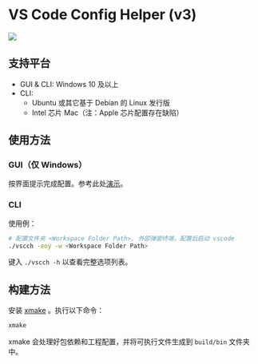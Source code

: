 # VS Code Config Helper (v3)

[![](https://img.shields.io/github/workflow/status/Guyutongxue/VSCodeConfigHelper3/xmake)](https://github.com/Guyutongxue/VSCodeConfigHelper3/actions/workflows/xmake.yml)

## 支持平台

- GUI & CLI: Windows 10 及以上
- CLI:
    - Ubuntu 或其它基于 Debian 的 Linux 发行版
    - Intel 芯片 Mac（注：Apple 芯片配置存在缺陷）

## 使用方法

### GUI（仅 Windows）

按界面提示完成配置。参考此处[演示](https://b23.tv/av292212272)。

### CLI

使用例：

```sh
# 配置文件夹 <Workspace Folder Path>, 外部弹窗终端，配置后启动 vscode
./vscch -eoy -w <Workspace Folder Path>
```

键入 `./vscch -h` 以查看完整选项列表。

## 构建方法

安装 [xmake](https://xmake.io/#/zh-cn/) 。执行以下命令：

```sh
xmake
```

xmake 会处理好包依赖和工程配置，并将可执行文件生成到 `build/bin` 文件夹中。
